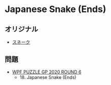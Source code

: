 # Japanese Snake (Ends)

## オリジナル
- [スネーク](snake.md)

## 問題
- [WPF PUZZLE GP 2020 ROUND 6](../questions/wpfpgp2020-6.md)
	- 18\. Japanese Snake (Ends)
